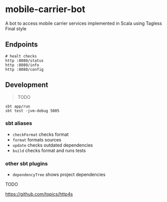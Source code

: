 # mobile-carrier-bot

A bot to access mobile carrier services implemented in Scala using Tagless Final style

## Endpoints

```
# healt checks
http :8080/status
http :8080/info
http :8080/config
```

## Development

> TODO

```
sbt app/run
sbt test -jvm-debug 5005
```

### sbt aliases

* `checkFormat` checks format
* `format` formats sources
* `update` checks outdated dependencies
* `build` checks format and runs tests

### other sbt plugins

* `dependencyTree` shows project dependencies

TODO

https://github.com/topics/http4s
